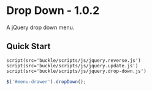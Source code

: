 Drop Down - 1.0.2
==========

A jQuery drop down menu.



## Quick Start

```jade
script(src='buckle/scripts/js/jquery.reverse.js')
script(src='buckle/scripts/js/jquery.update.js')
script(src='buckle/scripts/js/jquery.drop-down.js')
```

```js
$('#menu-drawer').dropDown();
```
